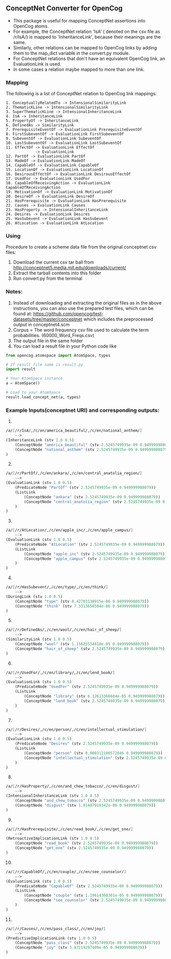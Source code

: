 ## ConceptNet Converter for OpenCog

* This package is useful for mapping ConceptNet assertions into OpenCog atoms.
* For example, the ConceptNet relation 'IsA' ( denoted on the csv file as /r/IsA/)
is mapped to 'InheritanceLink', because their meanings are the same.
* Similarly, other relations can be mapped to OpenCog links by adding them to the
map_dict variable in the convert.py module.
* For ConceptNet relations that don't have an equivalent OpenCog link,
an EvaluationLink is used.
* In some cases a relation maybe mapped to more than
one link.

### Mapping
The following is a list of ConceptNet relation to OpenCog link mappings:
```
1. ConceptuallyRelatedTo -> IntensionalSimilarityLink
2. ThematicKLine -> IntensionalSimilarityLink
3. SuperThematicKLine -> IntensionalInheritanceLink
4. IsA -> InheritanceLink
5. PropertyOf -> InheritanceLink
6. DefinedAs -> SimilarityLink
7. PrerequisiteEventOf -> EvaluationLink PrerequisiteEventOf
8. FirstSubeventOf -> EvaluationLink FirstSubeventOf
9. SubeventOf -> EvaluationLink SubeventOf
10. LastSubeventOf -> EvaluationLink LastSubeventOf
11. EffectOf -> EvaluationLink EffectOf
             -> EvaluationLink
12. PartOf -> EvaluationLink PartOf
13. MadeOf -> EvaluationLink MadeOf
14. CapableOf -> EvaluationLink CapableOf
15. LocationOf -> EvaluationLink LocationOf
16. DesirousEffectOf -> EvaluationLink DesirousEffectOf
17. UsedFor -> EvaluationLink UsedFor
18. CapableOfReceivingAction -> EvaluationLink CapableOfReceivingAction
19. MotivationOf -> EvaluationLink MotivationOf
20. DesireOf -> EvaluationLink DesireOf
21. HasPrerequisite -> EvaluationLink HasPrerequisite
22. Causes -> EvaluationLink Causes
23. HasProperty -> IntensionalInheritanceLink
24. Desires -> EvaluationLink Desires
25. HasSubevent -> EvaluationLink HasSubevent
26. AtLocation -> EvaluationLink AtLocation
```

### Using
Procedure to create a scheme data file from the original conceptnet csv files:

1. Download the current csv tar ball from http://conceptnet5.media.mit.edu/downloads/current/
2. Extract the tarball contents into this folder
3. Run convert.py from the terminal

### Notes:
1. Instead of downloading and extracting the original files as in the above instructions, you
can also use the prepared test files, which can be found at:
https://github.com/opencog/test-datasets/tree/master/conceptnet
which includes the preprocessed output in conceptnet4.scm
2. Corpus = The word frequency csv file used to calculate the term probabilities. (60000_Word_Freqs.csv)
3. The output file in the same folder
4. You can load a result file in your Python code like
```python
from opencog.atomspace import AtomSpace, types

# If result file name is result.py
import result

# Your AtomSpace instance
a = AtomSpace()

# Load to your AtomSpace
result.load_concept_net(a, types)
```

### Example Inputs(conceptnet URI) and corresponding outputs:
1.
```scheme
/a/[/r/IsA/,/c/en/america_beautiful/,/c/en/national_anthem/]
	-->
(InheritanceLink (stv 1.0 0.5)
	(ConceptNode "america_beautiful" (stv 2.5245749935e-09 0.949999988079))
	(ConceptNode "national_anthem" (stv 2.5245749935e-09 0.949999988079))
)
```

2.
```scheme
/a/[/r/PartOf/,/c/en/ankara/,/c/en/central_anatolia_region/]
	-->
(EvaluationLink (stv 1.0 0.5)
	(PredicateNode "PartOf" (stv 2.5245749935e-09 0.949999988079))
	(ListLink
		(ConceptNode "ankara" (stv 2.5245749935e-09 0.949999988079))
		(ConceptNode "central_anatolia_region" (stv 2.5245749935e-09 0.949999988079))
	)
)
```

3.
```scheme
/a/[/r/AtLocation/,/c/en/apple_inc/,/c/en/apple_campus/]
	-->
(EvaluationLink (stv 1.0 0.5)
	(PredicateNode "AtLocation" (stv 2.5245749935e-09 0.949999988079))
	(ListLink
		(ConceptNode "apple_inc" (stv 2.5245749935e-09 0.949999988079))
		(ConceptNode "apple_campus" (stv 2.5245749935e-09 0.949999988079))
	)
)
```

4.
```scheme
/a/[/r/HasSubevent/,/c/en/type/,/c/en/think/]
	-->
(DuringLink (stv 1.0 0.5)
	(ConceptNode "type" (stv 8.42703138915e-06 0.949999988079))
	(ConceptNode "think" (stv 7.3313658504e-06 0.949999988079))
)
```

5.
```scheme
/a/[/r/DefinedAs/,/c/en/wool/,/c/en/hair_of_sheep/]
	-->
(SimilarityLink (stv 1.0 0.5)
	(ConceptNode "wool" (stv 1.15625534818e-05 0.949999988079))
	(ConceptNode "hair_of_sheep" (stv 2.5245749935e-09 0.949999988079))
)
```

6.
```scheme
/a/[/r/UsedFor/,/c/en/library/,/c/en/lend_book/]
	-->
(EvaluationLink (stv 1.0 0.5)
	(PredicateNode "UsedFor" (stv 2.5245749935e-09 0.949999988079))
	(ListLink
		(ConceptNode "library" (stv 6.12613366684e-05 0.949999988079))
		(ConceptNode "lend_book" (stv 2.5245749935e-09 0.949999988079))
	)
)
```

7.
```scheme
/a/[/r/Desires/,/c/en/person/,/c/en/intellectual_stimulation/]
	-->
(EvaluationLink (stv 1.0 0.5)
	(PredicateNode "Desires" (stv 2.5245749935e-09 0.949999988079))
	(ListLink
		(ConceptNode "person" (stv 0.000312100572046 0.949999988079))
		(ConceptNode "intellectual_stimulation" (stv 2.5245749935e-09 0.949999988079))
	)
)
```

8.
```scheme
/a/[/r/HasProperty/,/c/en/and_chew_tobacco/,/c/en/disgust/]
	-->
(IntensionalInheritanceLink (stv 1.0 0.5)
	(ConceptNode "and_chew_tobacco" (stv 2.5245749935e-09 0.949999988079))
	(ConceptNode "disgust" (stv 1.01487910342e-06 0.949999988079))
)
```

9.
```scheme
/a/[/r/HasPrerequisite/,/c/en/read_book/,/c/en/get_one/]
	-->
(RetroactiveImplicationLink (stv 1.0 0.5)
	(ConceptNode "read_book" (stv 2.5245749935e-09 0.949999988079))
	(ConceptNode "get_one" (stv 2.5245749935e-09 0.949999988079))
)
```

10.
```scheme
/a/[/r/CapableOf/,/c/en/couple/,/c/en/see_counselor/]
	-->
(EvaluationLink (stv 1.0 0.5)
	(PredicateNode "CapableOf" (stv 2.5245749935e-09 0.949999988079))
	(ListLink
		(ConceptNode "couple" (stv 1.19614360301e-05 0.949999988079))
		(ConceptNode "see_counselor" (stv 2.5245749935e-09 0.949999988079))
	)
)
```

11.
```scheme
/a/[/r/Causes/,/c/en/pass_class/,/c/en/joy/]
	-->
(PredictiveImplicationLink (stv 1.0 0.5)
	(ConceptNode "pass_class" (stv 2.5245749935e-09 0.949999988079))
	(ConceptNode "joy" (stv 3.87219297409e-05 0.949999988079))
)
```
